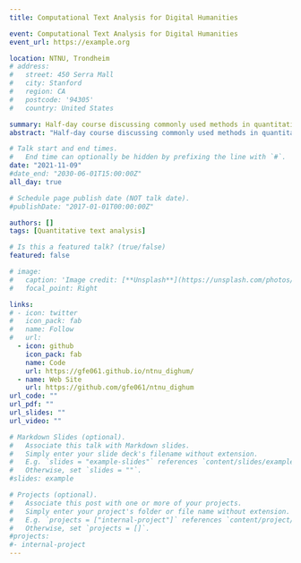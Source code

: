 ```yaml
---
title: Computational Text Analysis for Digital Humanities

event: Computational Text Analysis for Digital Humanities
event_url: https://example.org

location: NTNU, Trondheim
# address:
#   street: 450 Serra Mall
#   city: Stanford
#   region: CA
#   postcode: '94305'
#   country: United States

summary: Half-day course discussing commonly used methods in quantitative text analysis.
abstract: "Half-day course discussing commonly used methods in quantitative text analysis."

# Talk start and end times.
#   End time can optionally be hidden by prefixing the line with `#`.
date: "2021-11-09"
#date_end: "2030-06-01T15:00:00Z"
all_day: true

# Schedule page publish date (NOT talk date).
#publishDate: "2017-01-01T00:00:00Z"

authors: []
tags: [Quantitative text analysis]

# Is this a featured talk? (true/false)
featured: false

# image:
#   caption: 'Image credit: [**Unsplash**](https://unsplash.com/photos/bzdhc5b3Bxs)'
#   focal_point: Right

links:
# - icon: twitter
#   icon_pack: fab
#   name: Follow
#   url: 
  - icon: github
    icon_pack: fab
    name: Code
    url: https://gfe061.github.io/ntnu_dighum/
  - name: Web Site
    url: https://github.com/gfe061/ntnu_dighum
url_code: ""
url_pdf: ""
url_slides: ""
url_video: ""

# Markdown Slides (optional).
#   Associate this talk with Markdown slides.
#   Simply enter your slide deck's filename without extension.
#   E.g. `slides = "example-slides"` references `content/slides/example-slides.md`.
#   Otherwise, set `slides = ""`.
#slides: example

# Projects (optional).
#   Associate this post with one or more of your projects.
#   Simply enter your project's folder or file name without extension.
#   E.g. `projects = ["internal-project"]` references `content/project/deep-learning/index.md`.
#   Otherwise, set `projects = []`.
#projects:
#- internal-project
---
```


